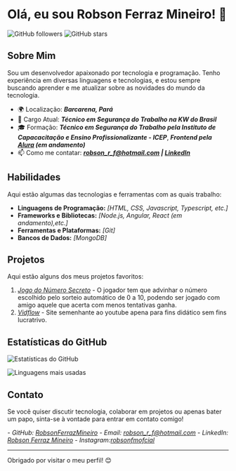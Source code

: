 # Olá, eu sou Robson Ferraz Mineiro! 👋

![GitHub followers](https://img.shields.io/github/followers/RobsonFerrazMineiro?style=social)
![GitHub stars](https://img.shields.io/github/stars/RobsonFerrazMineiro?style=social)

## Sobre Mim

Sou um desenvolvedor apaixonado por tecnologia e programação. Tenho experiência em diversas linguagens e tecnologias, e estou sempre buscando aprender e me atualizar sobre as novidades do mundo da tecnologia.

- 🌍  Localização: ***Barcarena, Pará***
- 💼  Cargo Atual: ***Técnico em Segurança do Trabalho na KW do Brasil***
- 🎓  Formação: ***Técnico em Segurança do Trabalho pela Instituto de Capacacitação e Ensino Profissionalizante - ICEP***,
***Frontend pela [Alura](https://cursos.alura.com.br/user/robson-r-f) (em andamento)***
- 📫  Como me contatar: ***robson_r_f@hotmail.com | [LinkedIn](https://www.linkedin.com/in/robson-ferraz-mineiro/)***

## Habilidades

Aqui estão algumas das tecnologias e ferramentas com as quais trabalho:

- **Linguagens de Programação:** *[HTML, CSS, Javascript, Typescript, etc.]*
- **Frameworks e Bibliotecas:** *[Node.js, Angular, React (em andamento),etc.]*
- **Ferramentas e Plataformas:** *[Git]*
- **Bancos de Dados:** *[MongoDB]*

## Projetos

Aqui estão alguns dos meus projetos favoritos:

1. *[Jogo do Número Secreto](https://github.com/RobsonFerrazMineiro/jogo-do-numero-secreto)* - O jogador tem que advinhar o número escolhido pelo sorteio automático de 0 a 10, podendo ser jogado com amigo aquele que acerta com menos tentativas ganha.
2. *[Vidflow](https://github.com/RobsonFerrazMineiro/nodejs-vidflow-vite)* - Site semenhante ao youtube apena para fins didático sem fins lucratrivo.

## Estatísticas do GitHub

![Estatísticas do GitHub](https://github-readme-stats.vercel.app/api?username=RobsonFerrazMineiro&show_icons=true&theme=radical)

![Linguagens mais usadas](https://github-readme-stats.vercel.app/api/top-langs/?username=RobsonFerrazMineiro&layout=compact&theme=radical)

## Contato

Se você quiser discutir tecnologia, colaborar em projetos ou apenas bater um papo, sinta-se à vontade para entrar em contato comigo!

*- GitHub: [RobsonFerrazMineiro](https://github.com/RobsonFerrazMineiro)*
*- Email: [robson_r_f@hotmail.com](mailto:robson_r_f@hotmail.com)*
*- LinkedIn: [Robson Ferraz Mineiro](https://www.linkedin.com/in/robson-ferraz-mineiro/)*
*- Instagram:[robsonfmofcial](https://www.instagram.com/robsonfmofcial/)*

---

Obrigado por visitar o meu perfil! 😊

<!---
RobsonFerrazMineiro/RobsonFerrazMineiro is a ✨ special ✨ repository because its `README.md` (this file) appears on your GitHub profile.
You can click the Preview link to take a look at your changes.
--->
